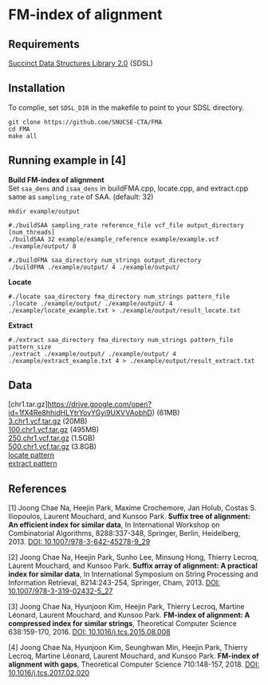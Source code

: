 FM-index of alignment
=======

Requirements
-------
[Succinct Data Structures Library 2.0](https://github.com/simongog/sdsl-lite) (SDSL)

Installation
-------
To complie, set `SDSL_DIR` in the makefile to point to your SDSL directory.  

```
git clone https://github.com/SNUCSE-CTA/FMA
cd FMA
make all
```

Running example in [4]
-------   
  
**Build FM-index of alignment**  
Set `saa_dens` and `isaa_dens` in buildFMA.cpp, locate.cpp, and extract.cpp same as `sampling_rate` of SAA. (default: 32)
```
mkdir example/output

#./buildSAA sampling_rate reference_file vcf_file output_directory [num_threads]
./buildSAA 32 example/example_reference example/example.vcf ./example/output/ 8

#./buildFMA saa_directory num_strings output_directory
./buildFMA ./example/output/ 4 ./example/output/
```
**Locate**  
```
#./locate saa_directory fma_directory num_strings pattern_file
./locate ./example/output/ ./example/output/ 4 ./example/locate_example.txt > ./example/output/result_locate.txt
```
**Extract**  
```
#./extract saa_directory fma_directory num_strings pattern_file pattern_size
./extract ./example/output/ ./example/output/ 4 ./example/extract_example.txt 4 > ./example/output/result_extract.txt
```

Data
------
[chr1.tar.gz]https://drive.google.com/open?id=1fX4Re8hhidHLYtrYovYGyi9UXVVAobhD) (61MB)  
[3.chr1.vcf.tar.gz](https://drive.google.com/open?id=1iqNvOYUndey_PatDBIf8hA3kyMBSfk1S) (20MB)  
[100.chr1.vcf.tar.gz](https://drive.google.com/open?id=1bCgA8bQVf2sPPgapQe7ZzAlXxWxrZ2cG) (495MB)  
[250.chr1.vcf.tar.gz](https://drive.google.com/open?id=1Xk3ioGgcKp1bDBU1cAujFdee-nlNyG5j) (1.5GB)  
[500.chr1.vcf.tar.gz](https://drive.google.com/open?id=1T27ahsMWGytraDqpzhjNGWftl8TJaokX) (3.8GB)  
[locate pattern](https://drive.google.com/open?id=1eobVHrqMCAX6J5gPfawNg8au3EdiLgsm)  
[extract pattern](https://drive.google.com/open?id=1nJ5tODAB--S0IJE73BR5ZvVmSP-5pS4Q)  



References
-------
[1] Joong Chae Na, Heejin Park, Maxime Crochemore, Jan Holub, Costas S. Iliopoulos, Laurent Mouchard, and Kunsoo Park. **Suffix tree of alignment: An efficient index for similar data**, In International Workshop on Combinatorial Algorithms, 8288:337-348, Springer, Berlin, Heidelberg, 2013. [DOI: 10.1007/978-3-642-45278-9_29](https://doi.org/10.1007/978-3-642-45278-9_29)

[2] Joong Chae Na, Heejin Park, Sunho Lee, Minsung Hong, Thierry Lecroq, Laurent Mouchard, and Kunsoo Park. **Suffix array of alignment: A practical index for similar data**, In International Symposium on String Processing and Information Retrieval, 8214:243-254, Springer, Cham, 2013. [DOI: 10.1007/978-3-319-02432-5_27](https://doi.org/10.1007/978-3-319-02432-5_27)

[3] Joong Chae Na, Hyunjoon Kim, Heejin Park, Thierry Lecroq, Martine Léonard, Laurent Mouchard, and Kunsoo Park. **FM-index of alignment: A compressed index for similar strings**, Theoretical Computer Science 638:159-170, 2016. [DOI: 10.1016/j.tcs.2015.08.008](https://doi.org/10.1016/j.tcs.2015.08.008)

[4] Joong Chae Na, Hyunjoon Kim, Seunghwan Min, Heejin Park, Thierry Lecroq, Martine Léonard, Laurent Mouchard, and Kunsoo Park. **FM-index of alignment with gaps**, Theoretical Computer Science 710:148-157, 2018. [DOI: 10.1016/j.tcs.2017.02.020](https://doi.org/10.1016/j.tcs.2017.02.020)


